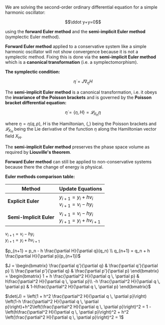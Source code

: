 We are solving the second-order ordinary differential equation for a simple harmonic oscillator:

$$\ddot y+y=0$$

using the **forward Euler method** and the **semi-implicit Euler method** (symplectic Euler method).

**Forward Euler method** applied to a conservative system like a simple harmonic oscillator will not show convergence because it is not a symplectic method.
Fixing this is done via the **semi-implicit Euler method** which is a **canonical transformation** (i.e. a symplectomorphism).

**The symplectic condition:**

$${\dot {\eta }}=J\nabla _{\eta }H$$

The **semi-implicit Euler method** is a canonical transformation, i.e. it obeys the **invariance of the Poisson brackets** and is governed by the **Poisson bracket differential equation:**

$$\dot\eta=\lbrace\eta,H\rbrace=𝓛_{X_H} η$$

where $\eta=\eta(q,p)$, $H$ is the Hamiltonian, $\lbrace,\rbrace$ being the Poisson brackets and $𝓛_{X_H}$ being the Lie derivative of the function $\eta$ along the Hamiltonian vector field $X_H$.

The **semi-implicit Euler method** preserves the phase space volume as required by **Liouville's theorem**.

**Forward Euler method** can still be applied to non-conservative systems because there the change of energy is physical. 

**Euler methods comparison table:**

<div align="center">

| Method | Update Equations |
|--------|------------------|
| **Explicit Euler** | $y_{i+1} = y_i + h v_i$ <br> $v_{i+1} = v_i - h y_i$ |
| **Semi-Implicit Euler** | $v_{i+1} = v_i - h y_i$ <br> $y_{i+1} = y_i + h v_{i+1}$ |

</div>


$v_{i+1} = v_i - h y_i$ <br> $y_{i+1} = y_i + h v_{i+1}$

$p_{n+1} = p_n - h \frac{\partial H}{\partial q}(q_n) \\
q_{n+1} = q_n + h \frac{\partial H}{\partial p}(p_{n+1})$

$J = 
\begin{bmatrix}
\frac{\partial q'}{\partial q} & \frac{\partial q'}{\partial p} \\
\frac{\partial p'}{\partial q} & \frac{\partial p'}{\partial p}
\end{bmatrix} = \begin{bmatrix}
1 + h \frac{\partial^2 H}{\partial q \, \partial p} & h\frac{\partial^2 H}{\partial q \, \partial p}\\
 -h \frac{\partial^2 H}{\partial q \, \partial p} & 1-h\frac{\partial^2 H}{\partial q \, \partial p}
\end{bmatrix}$


$\det(J) = \left(1 + h^2 \frac{\partial^2 H}{\partial q \, \partial p}\right) \left(1-h \frac{\partial^2 H}{\partial q \, \partial p}\right)+h^2\left(\frac{\partial^2 H}{\partial q \, \partial p}\right)^2 = 1 - \left(h\frac{\partial^2 H}{\partial q \, \partial p}\right)^2 + h^2 \left(\frac{\partial^2 H}{\partial q \, \partial p}\right)^2 = 1$


